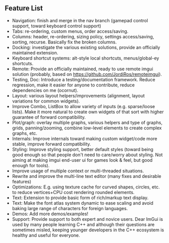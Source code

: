 ## Feature List

- Navigation: finish and merge in the nav branch (gamepad control support, toward keyboard control support)
- Tabs: re-ordering, custom menus, order access/saving.
- Columns: header, re-ordering, sizing policy, settings access/saving, sorting, recurse. Basically fix the broken columns.
- Docking: investigate the various existing solutions, provide an officially maintained extension.
- Keyboard shortcut systems: alt-style local shortcuts, menus/global-ey shortcuts.
- Remote: Provide an officially maintained, ready to use remote imgui solution (probably, based on https://github.com/JordiRos/remoteimgui).
- Testing, Doc: Introduce a testing/documentation framework. Reduce regression, make it easier for anyone to contribute, reduce dependencies on me (ocornut).
- Layout: various layout helpers/improvements (alignment, layout variations for common widgets).
- Improve Combo, ListBox to allow variety of inputs (e.g. sparse/loose lists). Make it more natural to create own widgets of that sort with higher guarantee of forward compatibility.
- Plot/graph: overlay multiple graphs, various helpers and type of graphs, grids, panning/zooming, combine low-level elements to create complex graphs, etc.
- Internals: Improve internals toward making custom widget/code more stable, improve forward compatibility.
- Styling: Improve styling support, better default styles (toward being good enough so that people don't need to care/worry about styling. Not aiming at making imgui end-user ui for games look & feel, but good enough for tools).
- Improve usage of multiple context or multi-threaded situations.
- Rewrite and improve the multi-line text editor (many fixes and desirable features)
- Optimizations: E.g. using texture cache for curved shapes, circles, etc. to reduce vertices+CPU cost rendering rounded elements.
- Text: Extension to provide basic form of rich/markup text display.
- Text: Make the font atlas system dynamic to ease scaling and avoid baking large range of characters for foreign languages.
- Demos: Add more demos/examples!
- Support: Provide support to both expert and novice users. Dear ImGui is used by many people learning C++ and although their questions are sometimes misled, keeping younger developers in the C++ ecosystem is healthy and useful for everyone.
